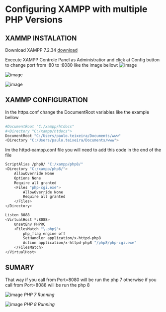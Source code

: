 # Configuring XAMPP with multiple PHP Versions
## XAMMP INSTALATION
Download XAMPP 7.2.34 [download](https://sourceforge.net/projects/xampp/files/XAMPP%20Windows/7.2.34/xampp-windows-x64-7.2.34-2-VC15-installer.exe/download)

Execute XAMPP Controle Panel as Administratior and click at Config button to change port from :80 to :8080 like the image bellow:
![image](https://github.com/pauloteixeira/XAMPP_multiple_phps/assets/144756/a1132021-e75a-470e-971a-d72f862c1043)

![image](https://github.com/pauloteixeira/XAMPP_multiple_phps/assets/144756/eed42087-4659-47b0-9214-bc067c6542db)

![image](https://github.com/pauloteixeira/XAMPP_multiple_phps/assets/144756/6ac5116d-6f29-471b-a900-1f18124f60b4)



## XAMMP CONFIGURATION
In the https.conf change the DocumentRoot variables like the example bellow

```bash
#DocumentRoot "C:/xampp/htdocs"
#<Directory "C:/xampp/htdocs">
DocumentRoot "C:/Users/paulo.teixeira/Documents/www"
<Directory "C:/Users/paulo.teixeira/Documents/www">
```

Im the httpd-xampp.conf file you will need to add this code in the end of the file

```bash
ScriptAlias /php8/ "C:/xampp/php8/"
<Directory "C:/xampp/php8/">
    AllowOverride None
    Options None
    Require all granted
    <Files "php-cgi.exe">
        AllowOverride None
        Require all granted
    </Files>
</Directory>

Listen 8088
<VirtualHost *:8088>
    UnsetEnv PHPRC
    <FilesMatch "\.php$">
        php_flag engine off
        SetHandler application/x-httpd-php8
        Action application/x-httpd-php8 "/php8/php-cgi.exe"
    </FilesMatch>
</VirtualHost>
```

## SUMARY
That way if you call from Port=8080 will be run the php 7 otherwise if you call from Port=8088 will be run the php 8

![image](https://github.com/pauloteixeira/XAMPP_multiple_phps/assets/144756/faf03434-1a31-4c0c-aece-c4aec1599649)
*PHP 7 Running*

![image](https://github.com/pauloteixeira/XAMPP_multiple_phps/assets/144756/c20e4056-9d6a-40f4-9fc3-b1923385c415)
*PHP 8 Running*

